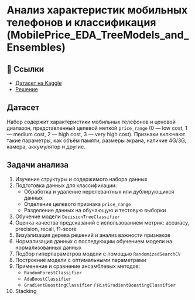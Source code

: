 # Анализ характеристик мобильных телефонов и классификация (MobilePrice_EDA_TreeModels_and_Ensembles)

## 🔗 Ссылки
- [Датасет на Kaggle](https://www.kaggle.com/datasets/iabhishekofficial/mobile-price-classification)
- [Решение](https://www.kaggle.com/code/mostov/mobileprice-eda-treemodels-and-ensembles)

## Датасет

Набор содержит характеристики мобильных телефонов и ценовой диапазон, представленный целевой меткой `price_range` (0 — low cost, 1 — medium cost, 2 — high cost, 3 — very high cost). Признаки включают такие параметры, как объём памяти, размеры экрана, наличие 4G/3G, камера, аккумулятор и другие.

## Задачи анализа

1. Изучение структуры и содержимого набора данных  
2. Подготовка данных для классификации:
   - Обработка и удаление нерелевантных или дублирующихся данных  
   - Отделение целевого признака `price_range`
   - Разделение данных на обучающую и тестовую выборки  
3. Обучение модели `DecisionTreeClassifier`  
4. Оценка качества предсказаний с использованием метрик: accuracy, precision, recall, f1-score  
5. Визуализация дерева решений и анализ важности признаков  
6. Нормализация данных с последующим обучением модели на нормализованных данных  
7. Подбор гиперпараметров модели с помощью `RandomizedSearchCV`  
8. Построение модели с оптимальными параметрами
9. Применение и сравнение ансамблевых методов:
    - `RandomForestClassifier`
    - `AdaBoostClassifier`
    - `GradientBoostingClassifier` / `HistGradientBoostingClassifier`
10. Stacking

